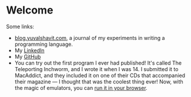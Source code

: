 # Welcome

Some links:

- [blog.yuvalshavit.com](https://blog.yuvalshavit.com), a journal of my experiments in writing a programming language.
- My [LinkedIn](https://www.linkedin.com/in/yuvalshavit/)
- My [GitHub](https://github.com/yshavit/)
- You can try out the first program I ever had published! It's called The Teleporting Inchworm, and I wrote it when I was 14. I submitted it to MacAddict, and they included it on one of their CDs that accompanied their magazine — I thought that was the coolest thing ever! Now, with the magic of emulators, you can [run it in your browser](inchworm).
